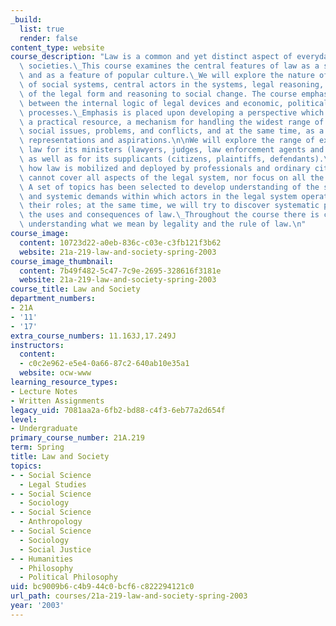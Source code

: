 ```yaml
---
_build:
  list: true
  render: false
content_type: website
course_description: "Law is a common and yet distinct aspect of everyday life in modern\
  \ societies.\_This course examines the central features of law as a social institution\
  \ and as a feature of popular culture.\_We will explore the nature of law as a set\
  \ of social systems, central actors in the systems, legal reasoning, and the relationship\
  \ of the legal form and reasoning to social change. The course emphasizes the relationship\
  \ between the internal logic of legal devices and economic, political and social\
  \ processes.\_Emphasis is placed upon developing a perspective which views law as\
  \ a practical resource, a mechanism for handling the widest range of unspecified\
  \ social issues, problems, and conflicts, and at the same time, as a set of shared\
  \ representations and aspirations.\n\nWe will explore the range of experiences of\
  \ law for its ministers (lawyers, judges, law enforcement agents and administrators)\
  \ as well as for its supplicants (citizens, plaintiffs, defendants).\_We will examine\
  \ how law is mobilized and deployed by professionals and ordinary citizens.\_We\
  \ cannot cover all aspects of the legal system, nor focus on all the different actors.\
  \ A set of topics has been selected to develop understanding of the situational\
  \ and systemic demands within which actors in the legal system operate and perform\
  \ their roles; at the same time, we will try to discover systematic patterns in\
  \ the uses and consequences of law.\_Throughout the course there is concern for\
  \ understanding what we mean by legality and the rule of law.\n"
course_image:
  content: 10723d22-a0eb-836c-c03e-c3fb121f3b62
  website: 21a-219-law-and-society-spring-2003
course_image_thumbnail:
  content: 7b49f482-5c47-7c9e-2695-328616f3181e
  website: 21a-219-law-and-society-spring-2003
course_title: Law and Society
department_numbers:
- 21A
- '11'
- '17'
extra_course_numbers: 11.163J,17.249J
instructors:
  content:
  - c0c2e962-e5e4-0a66-87c2-640ab10e35a1
  website: ocw-www
learning_resource_types:
- Lecture Notes
- Written Assignments
legacy_uid: 7081aa2a-6fb2-bd88-c4f3-6eb77a2d654f
level:
- Undergraduate
primary_course_number: 21A.219
term: Spring
title: Law and Society
topics:
- - Social Science
  - Legal Studies
- - Social Science
  - Sociology
- - Social Science
  - Anthropology
- - Social Science
  - Sociology
  - Social Justice
- - Humanities
  - Philosophy
  - Political Philosophy
uid: bc9009b6-c4b9-44c0-bcf6-c822294121c0
url_path: courses/21a-219-law-and-society-spring-2003
year: '2003'
---
```

